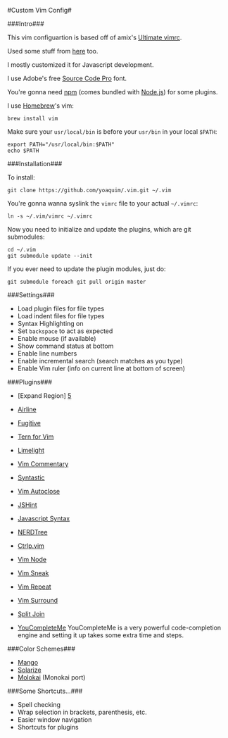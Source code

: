 #Custom Vim Config#

###Intro###

This vim configuartion is based off of amix's [Ultimate vimrc][1].

Used some stuff from [here][23] too.

I mostly customized it for Javascript development.

I use Adobe's free [Source Code Pro][4] font.

You're gonna need [npm][2] (comes bundled with [Node.js][2]) for some plugins.

I use [Homebrew][3]'s vim: 

```Shell
brew install vim
```

Make sure your `usr/local/bin` is before your `usr/bin` in your local `$PATH`:

```Shell
export PATH="/usr/local/bin:$PATH"
echo $PATH
```

###Installation###

To install:

```Shell
git clone https://github.com/yoaquim/.vim.git ~/.vim
```

You're gonna wanna syslink the `vimrc` file to your actual `~/.vimrc`:
			
```Shell
ln -s ~/.vim/vimrc ~/.vimrc
```

Now you need to initialize and update the plugins, which are git submodules:

```Shell
cd ~/.vim
git submodule update --init
```

If you ever need to update the plugin modules, just do:

```Shell
git submodule foreach git pull origin master
```
###Settings###

* Load plugin files for file types
* Load indent files for file types
* Syntax Highlighting on
* Set `backspace` to act as expected
* Enable mouse (if available)
* Show command status at bottom
* Enable line numbers
* Enable incremental search (search matches as you type)
* Enable Vim ruler (info on current line at bottom of screen) 

###Plugins###

* [Expand Region] [5]
* [Airline][6]
* [Fugitive][7]
* [Tern for Vim][10]
* [Limelight][11]
* [Vim Commentary][12]
* [Syntastic][13]
* [Vim Autoclose][14]
* [JSHint][15]
* [Javascript Syntax][16]
* [NERDTree][17]
* [Ctrlp.vim][18]
* [Vim Node][19]
* [Vim Sneak][24]
* [Vim Repeat][25]
* [Vim Surround][26]
* [Split Join][27]

* [YouCompleteMe][28]
YouCompleteMe is a very powerful code-completion engine and setting it up takes some extra time and steps. 

###Color Schemes###

* [Mango][21]
* [Solarize][20]
* [Molokai][22] (Monokai port)

###Some Shortcuts...###

* Spell checking 
* Wrap selection in brackets, parenthesis, etc.
* Easier window navigation
* Shortcuts for plugins

[1]:https://github.com/amix/vimrc
[2]:http://nodejs.org/
[3]:http://brew.sh/
[4]:http://store1.adobe.com/cfusion/store/html/index.cfm?event=displayFontPackage&code=1960
[5]:https://github.com/terryma/vim-expand-region
[6]:https://github.com/bling/vim-airline
[7]:https://github.com/tpope/vim-fugitive
[10]:https://github.com/marijnh/tern_for_vim
[11]:https://github.com/junegunn/limelight.vim
[12]:https://github.com/tpope/vim-commentary
[13]:https://github.com/scrooloose/syntastic
[14]:https://github.com/Townk/vim-autoclose
[15]:https://github.com/walm/jshint.vim
[16]:https://github.com/jelera/vim-javascript-syntax
[17]:https://github.com/scrooloose/nerdtree
[18]:https://github.com/kien/ctrlp.vim
[19]:https://github.com/moll/vim-node
[20]:http://ethanschoonover.com/solarized/vim-colors-solarized
[21]:https://github.com/goatslacker/mango.vim
[22]:https//github.com/tomasr/molokai
[23]:https://github.com/joyent/node/wiki/Vim-Plugins
[24]:https://github.com/justinmk/vim-sneak
[25]:https://github.com/tpope/vim-repeat
[26]:https://github.com/tpope/vim-surround
[27]:https://github.com/AndrewRadev/splitjoin.vim
[28]:https://github.com/Valloric/YouCompleteMe
